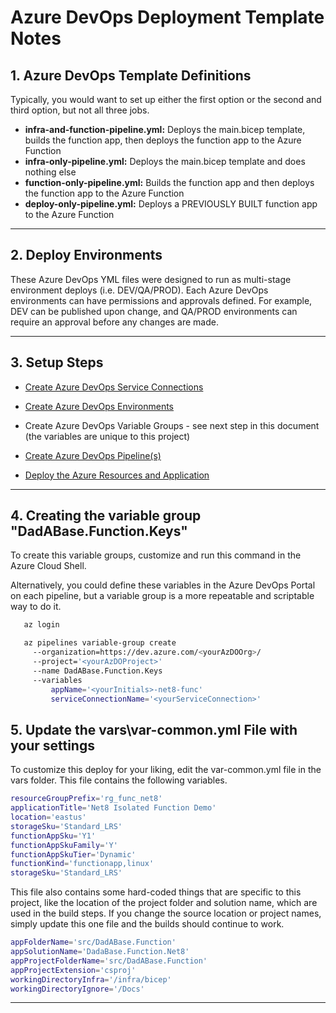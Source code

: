 # Azure DevOps Deployment Template Notes

## 1. Azure DevOps Template Definitions

Typically, you would want to set up either the first option or the second and third option, but not all three jobs.

- **infra-and-function-pipeline.yml:** Deploys the main.bicep template, builds the function app, then deploys the function app to the Azure Function
- **infra-only-pipeline.yml:** Deploys the main.bicep template and does nothing else
- **function-only-pipeline.yml:** Builds the function app and then deploys the function app to the Azure Function
- **deploy-only-pipeline.yml:** Deploys a PREVIOUSLY BUILT function app to the Azure Function

---

## 2. Deploy Environments

These Azure DevOps YML files were designed to run as multi-stage environment deploys (i.e. DEV/QA/PROD). Each Azure DevOps environments can have permissions and approvals defined. For example, DEV can be published upon change, and QA/PROD environments can require an approval before any changes are made.

---

## 3. Setup Steps

- [Create Azure DevOps Service Connections](https://docs.luppes.com/CreateServiceConnections/)

- [Create Azure DevOps Environments](https://docs.luppes.com/CreateDevOpsEnvironments/)

- Create Azure DevOps Variable Groups - see next step in this document (the variables are unique to this project)

- [Create Azure DevOps Pipeline(s)](https://docs.luppes.com/CreateNewPipeline/)

- [Deploy the Azure Resources and Application](./Docs/DeployApplication.md)

---

## 4. Creating the variable group "DadABase.Function.Keys"

To create this variable groups, customize and run this command in the Azure Cloud Shell.

Alternatively, you could define these variables in the Azure DevOps Portal on each pipeline, but a variable group is a more repeatable and scriptable way to do it.

``` bash
   az login

   az pipelines variable-group create 
     --organization=https://dev.azure.com/<yourAzDOOrg>/ 
     --project='<yourAzDOProject>' 
     --name DadABase.Function.Keys 
     --variables 
         appName='<yourInitials>-net8-func' 
         serviceConnectionName='<yourServiceConnection>' 
```

## 5. Update the vars\var-common.yml File with your settings

To customize this deploy for your liking, edit the var-common.yml file in the vars folder. This file contains the following variables.

``` bash
resourceGroupPrefix='rg_func_net8'
applicationTitle='Net8 Isolated Function Demo'
location='eastus' 
storageSku='Standard_LRS' 
functionAppSku='Y1' 
functionAppSkuFamily='Y' 
functionAppSkuTier='Dynamic' 
functionKind='functionapp,linux'
storageSku='Standard_LRS'
```

This file also contains some hard-coded things that are specific to this project, like the location of the project folder and solution name, which are used in the build steps. If you change the source location or project names, simply update this one file and the builds should continue to work.

``` bash
appFolderName='src/DadABase.Function'
appSolutionName='DadaBase.Function.Net8'
appProjectFolderName='src/DadABase.Function'
appProjectExtension='csproj'
workingDirectoryInfra='/infra/bicep'
workingDirectoryIgnore='/Docs'
```

---
<!-- 
## 6. Running the Application

[How to run the application](../Docs/RunApplication.md)

--- 

[Reference: Using Azurite Local Storage](https://learn.microsoft.com/en-us/azure/storage/common/storage-use-azurite?toc=%2Fazure%2Fstorage%2Fblobs%2Ftoc.json&tabs=visual-studio) -->
